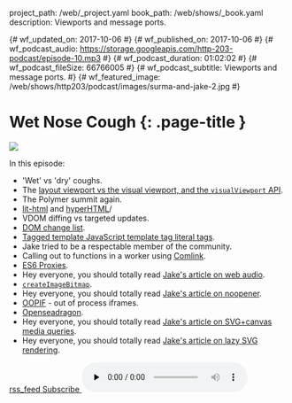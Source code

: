 project_path: /web/_project.yaml
book_path: /web/shows/_book.yaml
description: Viewports and message ports.

{# wf_updated_on: 2017-10-06 #}
{# wf_published_on: 2017-10-06 #}
{# wf_podcast_audio: https://storage.googleapis.com/http-203-podcast/episode-10.mp3 #}
{# wf_podcast_duration: 01:02:02 #}
{# wf_podcast_fileSize: 66766005 #}
{# wf_podcast_subtitle: Viewports and message ports. #}
{# wf_featured_image: /web/shows/http203/podcast/images/surma-and-jake-2.jpg #}

# Wet Nose Cough {: .page-title }

<img src="/web/shows/http203/podcast/images/surma-and-jake-2.jpg" class="attempt-right">

In this episode:

* 'Wet' vs 'dry' coughs.
* The [layout viewport vs the visual viewport, and the `visualViewport`
  API](/web/updates/2017/09/visual-viewport-api).
* The Polymer summit again.
* [lit-html](https://github.com/PolymerLabs/lit-html) and
  [hyperHTML](https://github.com/WebReflection/hyperHTML)/
* VDOM diffing vs targeted updates.
* [DOM change list](https://github.com/whatwg/dom/issues/270).
* [Tagged template JavaScript template tag literal
  tags](https://developer.mozilla.org/en-US/docs/Web/JavaScript/Reference/Template_literals#Tagged_template_literals).
* Jake tried to be a respectable member of the community.
* Calling out to functions in a worker using [Comlink](https://github.com/GoogleChromeLabs/comlink).
* [ES6
  Proxies](https://developer.mozilla.org/en-US/docs/Web/JavaScript/Reference/Global_Objects/Proxy).
* Hey everyone, you should totally read [Jake's article on web
  audio](https://jakearchibald.com/2016/sounds-fun/).
* [`createImageBitmap`](https://developer.mozilla.org/en-US/docs/Web/API/WindowOrWorkerGlobalScope/createImageBitmap).
* Hey everyone, you should totally read [Jake's article on
  noopener](https://jakearchibald.com/2016/performance-benefits-of-rel-noopener/).
* [OOPIF](https://www.chromium.org/developers/design-documents/oop-iframes) - out of process
  iframes.
* [Openseadragon](https://openseadragon.github.io/).
* Hey everyone, you should totally read [Jake's article on SVG+canvas media
  queries](https://jakearchibald.com/2016/svg-media-queries/).
* Hey everyone, you should totally read [Jake's article on lazy SVG
  rendering](https://jakearchibald.com/2017/lazy-async-svg/).

<a href="http://feeds.feedburner.com/Http203Podcast">
  <span class="material-icons">rss_feed</span>
  Subscribe
</a>

<audio src="https://storage.googleapis.com/http-203-podcast/episode-10.mp3" controls preload="none">


